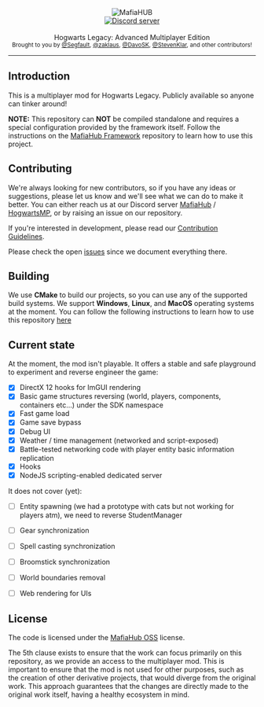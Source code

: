 <div align="center">
   <img src="https://user-images.githubusercontent.com/9026786/132325309-2e8ebecf-1154-45b2-b07a-ac9c0d3f6f94.png" alt="MafiaHUB" />
</div>

<div align="center">
    <a href="https://discord.gg/cka5vyWC"><img src="https://img.shields.io/discord/402098213114347520.svg" alt="Discord server" /></a>
</div>

<br />
<div align="center">
  Hogwarts Legacy: Advanced Multiplayer Edition
</div>

<div align="center">
  <sub>
    Brought to you by <a href="https://github.com/Segfaultd">@Segfault</a>,
    <a href="https://github.com/zaklaus">@zaklaus</a>,
    <a href="https://github.com/DavoSK">@DavoSK</a>,
    <a href="https://github.com/stevenklar">@StevenKlar</a>,
    and other contributors!
  </sub>
</div>
<hr/>

## Introduction

This is a multiplayer mod for Hogwarts Legacy. Publicly available so anyone can tinker around!

**NOTE:** This repository can **NOT** be compiled standalone and requires a special configuration provided by the framework itself. Follow the instructions on the [MafiaHub Framework](https://github.com/mafiahub/framework/) repository to learn how to use this project.

## Contributing

We're always looking for new contributors, so if you have any ideas or suggestions, please let us know and we'll see what we can do to make it better. You can either reach us at our Discord server [MafiaHub](https://discord.gg/c6gW9yRXZH) / [HogwartsMP](https://discord.gg/cka5vyWC), or by raising an issue on our repository.

If you're interested in development, please read our [Contribution Guidelines](https://github.com/MafiaHub/Framework/blob/develop/.github/CONTRIBUTING.md).

Please check the open [issues](https://github.com/hogwarts-mp/mod/issues) since we document everything there.

## Building

We use **CMake** to build our projects, so you can use any of the supported build systems. We support **Windows**, **Linux**, and **MacOS** operating systems at the moment. You can follow the following instructions to learn how to use this repository [here](https://github.com/MafiaHub/Framework#add-a-multi-player-project-to-the-framework)

## Current state

At the moment, the mod isn't playable. It offers a stable and safe playground to experiment and reverse engineer the game:

- [x] DirectX 12 hooks for ImGUI rendering
- [x] Basic game structures reversing (world, players, components, containers etc...) under the SDK namespace
- [x] Fast game load
- [x] Game save bypass
- [x] Debug UI
- [x] Weather / time management (networked and script-exposed)
- [x] Battle-tested networking code with player entity basic information replication
- [x] Hooks
- [x] NodeJS scripting-enabled dedicated server

It does not cover (yet):

- [ ] Entity spawning (we had a prototype with cats but not working for players atm), we need to reverse StudentManager
- [ ] Gear synchronization
- [ ] Spell casting synchronization
- [ ] Broomstick synchronization
- [ ] World boundaries removal
- [ ] Web rendering for UIs


## License

The code is licensed under the [MafiaHub OSS](LICENSE) license.

The 5th clause exists to ensure that the work can focus primarily on this repository, as we provide an access to the multiplayer mod. This is important to ensure that the mod is not used for other purposes, such as the creation of other derivative projects, that would diverge from the original work. This approach guarantees that the changes are directly made to the original work itself, having a healthy ecosystem in mind.
